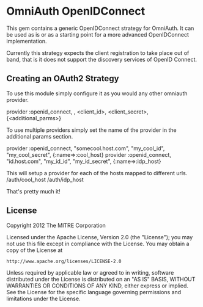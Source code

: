 # OmniAuth OpenIDConnect

This gem contains a generic OpenIDConnect strategy for OmniAuth. It can be used 
as is or as a starting point for a more advanced OpenIDConnect implementation. 

Currently this strategy expects the client registration to take place out of band,
that is it does not support the discovery services of OpenID Connect. 

## Creating an OAuth2 Strategy

To use this module simply configure it as you would any other omniauth provider.

provider :openid_connect, <host>, <client_id>, <client_secret>, {<additional_parms>}
  

To use multiple providers simply set the name of the provider in the additional
params section.


provider :openid_connect, "somecool.host.com", "my_cool_id", "my_cool_secret", {:name=>:cool_host}
provider :openid_connect, "id.host.com", "my_id_id", "my_id_secret", {:name=>:idp_host}

This will setup a provider for each of the hosts mapped to different urls.
/auth/cool_host 
/auth/idp_host

That's pretty much it!

## License

Copyright 2012 The MITRE Corporation

Licensed under the Apache License, Version 2.0 (the "License");
you may not use this file except in compliance with the License.
You may obtain a copy of the License at

    http://www.apache.org/licenses/LICENSE-2.0

Unless required by applicable law or agreed to in writing, software
distributed under the License is distributed on an "AS IS" BASIS,
WITHOUT WARRANTIES OR CONDITIONS OF ANY KIND, either express or implied.
See the License for the specific language governing permissions and
limitations under the License.
